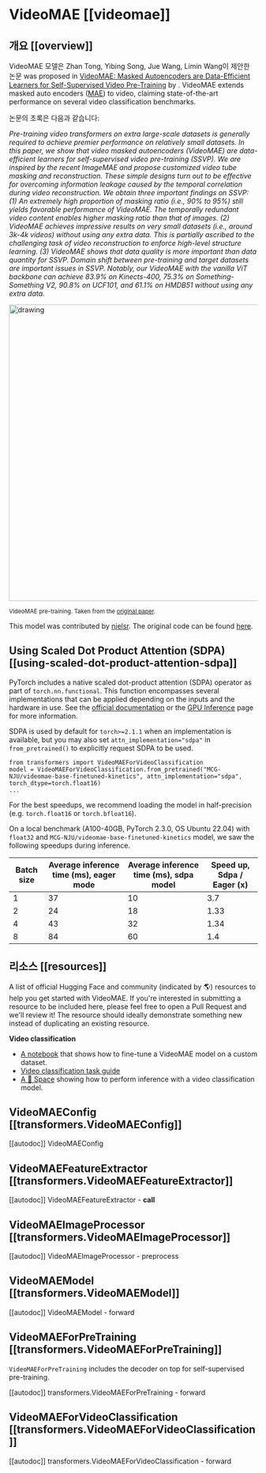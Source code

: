 <!--Copyright 2022 The HuggingFace Team. All rights reserved.

Licensed under the Apache License, Version 2.0 (the "License"); you may not use this file except in compliance with
the License. You may obtain a copy of the License at

http://www.apache.org/licenses/LICENSE-2.0

Unless required by applicable law or agreed to in writing, software distributed under the License is distributed on
an "AS IS" BASIS, WITHOUT WARRANTIES OR CONDITIONS OF ANY KIND, either express or implied. See the License for the
specific language governing permissions and limitations under the License.

⚠️ Note that this file is in Markdown but contain specific syntax for our doc-builder (similar to MDX) that may not be
rendered properly in your Markdown viewer.

-->

# VideoMAE [[videomae]]

## 개요 [[overview]]

VideoMAE 모델은 Zhan Tong, Yibing Song, Jue Wang, Limin Wang이 제안한 논문 was proposed in [VideoMAE: Masked Autoencoders are Data-Efficient Learners for Self-Supervised Video Pre-Training](https://arxiv.org/abs/2203.12602) by .
VideoMAE extends masked auto encoders ([MAE](vit_mae)) to video, claiming state-of-the-art performance on several video classification benchmarks.

논문의 초록은 다음과 같습니다:

*Pre-training video transformers on extra large-scale datasets is generally required to achieve premier performance on relatively small datasets. In this paper, we show that video masked autoencoders (VideoMAE) are data-efficient learners for self-supervised video pre-training (SSVP). We are inspired by the recent ImageMAE and propose customized video tube masking and reconstruction. These simple designs turn out to be effective for overcoming information leakage caused by the temporal correlation during video reconstruction. We obtain three important findings on SSVP: (1) An extremely high proportion of masking ratio (i.e., 90% to 95%) still yields favorable performance of VideoMAE. The temporally redundant video content enables higher masking ratio than that of images. (2) VideoMAE achieves impressive results on very small datasets (i.e., around 3k-4k videos) without using any extra data. This is partially ascribed to the challenging task of video reconstruction to enforce high-level structure learning. (3) VideoMAE shows that data quality is more important than data quantity for SSVP. Domain shift between pre-training and target datasets are important issues in SSVP. Notably, our VideoMAE with the vanilla ViT backbone can achieve 83.9% on Kinects-400, 75.3% on Something-Something V2, 90.8% on UCF101, and 61.1% on HMDB51 without using any extra data.*

<img src="https://huggingface.co/datasets/huggingface/documentation-images/resolve/main/transformers/model_doc/videomae_architecture.jpeg"
alt="drawing" width="600"/>

<small> VideoMAE pre-training. Taken from the <a href="https://arxiv.org/abs/2203.12602">original paper</a>. </small>

This model was contributed by [nielsr](https://huggingface.co/nielsr).
The original code can be found [here](https://github.com/MCG-NJU/VideoMAE).

## Using Scaled Dot Product Attention (SDPA) [[using-scaled-dot-product-attention-sdpa]]

PyTorch includes a native scaled dot-product attention (SDPA) operator as part of `torch.nn.functional`. This function 
encompasses several implementations that can be applied depending on the inputs and the hardware in use. See the 
[official documentation](https://pytorch.org/docs/stable/generated/torch.nn.functional.scaled_dot_product_attention.html) 
or the [GPU Inference](https://huggingface.co/docs/transformers/main/en/perf_infer_gpu_one#pytorch-scaled-dot-product-attention)
page for more information.

SDPA is used by default for `torch>=2.1.1` when an implementation is available, but you may also set 
`attn_implementation="sdpa"` in `from_pretrained()` to explicitly request SDPA to be used.

```
from transformers import VideoMAEForVideoClassification
model = VideoMAEForVideoClassification.from_pretrained("MCG-NJU/videomae-base-finetuned-kinetics", attn_implementation="sdpa", torch_dtype=torch.float16)
...
```

For the best speedups, we recommend loading the model in half-precision (e.g. `torch.float16` or `torch.bfloat16`).

On a local benchmark (A100-40GB, PyTorch 2.3.0, OS Ubuntu 22.04) with `float32` and `MCG-NJU/videomae-base-finetuned-kinetics` model, we saw the following speedups during inference.

|   Batch size |   Average inference time (ms), eager mode |   Average inference time (ms), sdpa model |   Speed up, Sdpa / Eager (x) |
|--------------|-------------------------------------------|-------------------------------------------|------------------------------|
|            1 |                                        37 |                                        10 |                      3.7  |
|            2 |                                        24 |                                        18 |                      1.33 |
|            4 |                                        43 |                                        32 |                      1.34 |
|            8 |                                        84 |                                        60 |                      1.4  |

## 리소스 [[resources]]

A list of official Hugging Face and community (indicated by 🌎) resources to help you get started with VideoMAE. If
you're interested in submitting a resource to be included here, please feel free to open a Pull Request and we'll
review it! The resource should ideally demonstrate something new instead of duplicating an existing resource.

**Video classification**
- [A notebook](https://github.com/huggingface/notebooks/blob/main/examples/video_classification.ipynb) that shows how
to fine-tune a VideoMAE model on a custom dataset.
- [Video classification task guide](../tasks/video_classification)
- [A 🤗 Space](https://huggingface.co/spaces/sayakpaul/video-classification-ucf101-subset) showing how to perform inference with a video classification model.

## VideoMAEConfig [[transformers.VideoMAEConfig]]

[[autodoc]] VideoMAEConfig

## VideoMAEFeatureExtractor [[transformers.VideoMAEFeatureExtractor]]

[[autodoc]] VideoMAEFeatureExtractor
    - __call__

## VideoMAEImageProcessor [[transformers.VideoMAEImageProcessor]]

[[autodoc]] VideoMAEImageProcessor
    - preprocess

## VideoMAEModel [[transformers.VideoMAEModel]]

[[autodoc]] VideoMAEModel
    - forward

## VideoMAEForPreTraining [[transformers.VideoMAEForPreTraining]]

`VideoMAEForPreTraining` includes the decoder on top for self-supervised pre-training.

[[autodoc]] transformers.VideoMAEForPreTraining
    - forward

## VideoMAEForVideoClassification [[transformers.VideoMAEForVideoClassification]]

[[autodoc]] transformers.VideoMAEForVideoClassification
    - forward
